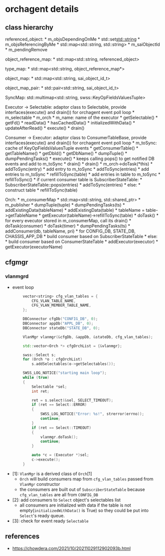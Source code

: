 # orchagent details

## class hierarchy

referenced_object:
    * m_objsDependingOnMe
        * std::set<std::string>
    * m_objsReferencingByMe
        * std::map<std::string, std::string>
    * m_saiObjectId
    * m_pendingRemove

object_reference_map:
    * std::map<std::string, referenced_object>

type_map:
    * std::map<std::string, object_reference_map*>

object_map:
    * std::map<std::string, sai_object_id_t>

object_map_pair:
    * std::pair<std::string, sai_object_id_t>

SyncMap: std::multimap<std::string, swss::KeyOpFieldsValuesTuple>

Executor -> Selectable: adaptor class to Selectable, provide interfaces(execute() and drain()) for orchagent event poll loop
    * m_selectable
    * m_orch
    * m_name: name of the executor
    * getSelectable()
    * getFd()
    * readData()
    * hasCachedData()
    * initializedWithData()
    * updateAfterRead()
    * execute()
    * drain()

Consumer -> Executor: adaptor class to ConsumerTableBase, provide interfaces(execute() and drain()) for orchagent event poll loop
    * m_toSync: cache of KeyOpFieldsValuesTuple events
    * getConsumerTable()
    * getTableName()
    * getDbId()
    * getDbName()
    * dumpTuple()
    * dumpPendingTasks()
    * execute()
        * keeps calling pops() to get notified DB events and add to m_toSync
        * drain()
    * drain()
        * m_orch->doTask(*this)
    * addToSync(entry)
        * add entry to m_toSync
    * addToSync(entries)
        * add entries to m_toSync
    * refillToSync(table)
        * add entries in table to m_toSync
    * refillToSync()
        * if current consumer table is SubscriberStateTable:
            * SubscriberStateTable::pops(entries)
            * addToSync(entries)
        * else:
            * construct table
            * refillToSync(table)

Orch:
    * m_consumerMap
        * std::map<std::string, std::shared_ptr<Executor>>
    * m_publisher
    * dumpTuple(tuple)
    * dumpPendingTasks(ts)
    * addExistingData(tableName)
    * addExistingData(table)
        * tableName = table->getTableName
        * getExecutor(tableName)->refillToSync(table)
    * doTask()
        * for every evecutor stored in m_consumerMap, call its drain()
    * doTask(consumer)
    * doTask(timer)
    * dumpPendingTasks(ts)
    * addConsumer(db, tableName, pri)
        * for CONFIG_DB, STATE_DB, CHASSIS_APP_DB
            * build consumer based on SubscriberStateTable
        * else:
            * build consumer based on ConsumerStateTable
    * addExecutor(executor)
    * getExecutor(executorName)

## cfgmgr

### vlanmgrd
* event loop
```cpp
        vector<string> cfg_vlan_tables = {
            CFG_VLAN_TABLE_NAME,
            CFG_VLAN_MEMBER_TABLE_NAME,
        };

        DBConnector cfgDb("CONFIG_DB", 0);
        DBConnector appDb("APPL_DB", 0);
        DBConnector stateDb("STATE_DB", 0);

        VlanMgr vlanmgr(&cfgDb, &appDb, &stateDb, cfg_vlan_tables);                     // [1]: build consumers map

        std::vector<Orch *> cfgOrchList = {&vlanmgr};

        swss::Select s;
        for (Orch *o : cfgOrchList)
            s.addSelectables(o->getSelectables());                                      // [2]: add consumers to selectable list

        SWSS_LOG_NOTICE("starting main loop");
        while (true)
        {
            Selectable *sel;
            int ret;

            ret = s.select(&sel, SELECT_TIMEOUT);                                       // [3]: check for event ready Selectable
            if (ret == Select::ERROR)
            {
                SWSS_LOG_NOTICE("Error: %s!", strerror(errno));
                continue;
            }
            if (ret == Select::TIMEOUT)
            {
                vlanmgr.doTask();
                continue;
            }

            auto *c = (Executor *)sel;
            c->execute();
        }
```

* [1]: `VlanMgr` is a derived class of `Orch`[1]
    * `Orch` will build consumers map from `cfg_vlan_tables` passed from `VlanMgr` constructor
    * the consumers are built out of `SubscriberStateTable` because `cfg_vlan_tables` are all from `CONFIG_DB`
* [2]: add consumers to `Select` object's selectables list
    * all consumers are initialized with data if the table is not empty(`initializedWithData()` is True) so they could be put into `Select`'s ready queue.
* [3]: check for event ready `Selectable`

## references
* https://chowdera.com/2021/10/20211029112902093b.html